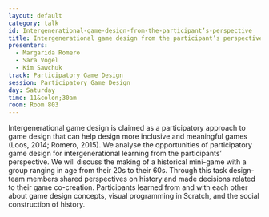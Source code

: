```yaml
---
layout: default
category: talk
id: Intergenerational-game-design-from-the-participant’s-perspective
title: Intergenerational game design from the participant’s perspective
presenters:
  - Margarida Romero
  - Sara Vogel
  - Kim Sawchuk
track: Participatory Game Design
session: Participatory Game Design
day: Saturday
time: 11&colon;30am
room: Room 803
---
```

Intergenerational game design is claimed as a participatory approach to game design that can help design more inclusive and meaningful games (Loos, 2014; Romero, 2015). We analyse the opportunities of participatory game design for intergenerational learning from the participants’ perspective. We will discuss the making of a historical mini-game with a group ranging in age from their 20s to their 60s. Through this task design-team members shared perspectives on history and made decisions related to their game co-creation. Participants learned from and with each other about game design concepts, visual programming in Scratch, and the social construction of history. 
